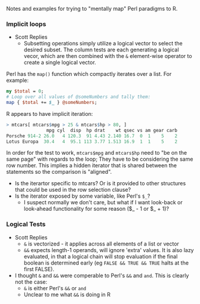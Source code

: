 Notes and examples for trying to "mentally map" Perl paradigms to R.

### Implicit loops ###

* <span color="orange">Scott Replies</span>
  * Subsetting operations simply utilize a logical vector to select
    the desired subset. The column tests are each generating a logical
    vecor, which are then combined with the `&` element-wise operator
    to create a single logical vector.

Perl has the `map()` function which compactly iterates over a list. For example:

```Perl
my $total = 0;
# Loop over all values of @someNumbers and tally them:
map { $total += $_ } @someNumbers;
```

R appears to have implicit iteration:

```R
> mtcars[ mtcars$mpg > 25 & mtcars$hp > 80, ]
               mpg cyl  disp  hp drat    wt qsec vs am gear carb
Porsche 914-2 26.0   4 120.3  91 4.43 2.140 16.7  0  1    5    2
Lotus Europa  30.4   4  95.1 113 3.77 1.513 16.9  1  1    5    2
```

In order for the test to work, `mtcars$mpg` and `mtcars$hp` need to
"be on the same page" with regards to the loop; They have to be
considering the same row number. This implies a hidden iterator that
is shared between the statements so the comparison is "aligned".

* Is the iterartor specific to mtcars? Or is it provided to other
  structures that could be used in the row selection clause?
* Is the iterator exposed by some variable, like Perl's `$_`?
  * I suspect normally we don't care, but what if I want look-back or
    look-ahead functionality for some reason ($_ - 1 or $_ + 1)?


### Logical Tests ###

* <span color='#f90' border='#f60 dotted 1px'>Scott Replies</span>
  * `&` is vectorized - it applies across all elements of a list or vector
  * `&&` expects length-1 operands, will ignore 'extra' values. It is
    also lazy evaluated, in that a logical chain will stop evaluation
    if the final boolean is determined early (eg `FALSE && TRUE &&
    TRUE` halts at the first FALSE).
* I thought `&` and `&&` were comperable to Perl's `&&` and
  `and`. This is clearly not the case:
  * `&` is either Perl's `&&` or `and`
  * Unclear to me what `&&` is doing in R
